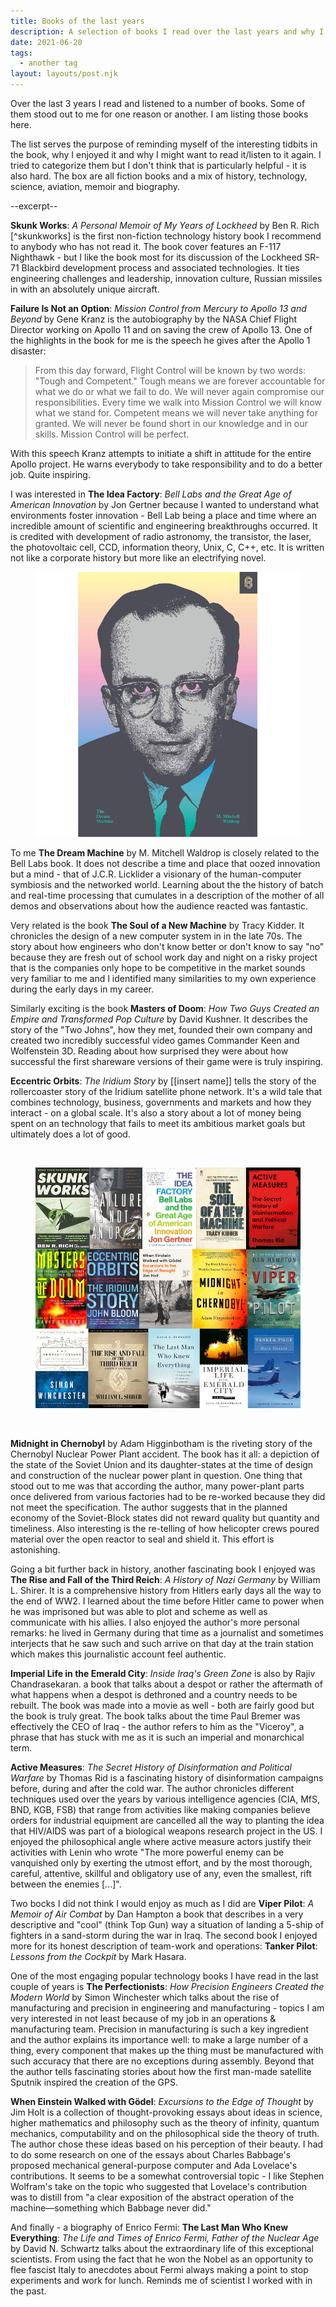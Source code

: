 ```yaml
---
title: Books of the last years
description: A selection of books I read over the last years and why I recommend them
date: 2021-06-20
tags:
  - another tag
layout: layouts/post.njk
---
```


Over the last 3 years I read and listened to a number of books. Some of them stood out
to me for one reason or another. I am listing those books here.

The list serves the purpose of reminding myself of the interesting tidbits in the book,
why I enjoyed it and why I might want to read it/listen to it again. I tried to categorize
them but I don't think that is particularly helpful - it is also hard. The box are all
fiction books and a mix of history, technology, science, aviation, memoir and biography.

--excerpt--


**Skunk Works**: _A Personal Memoir of My Years of Lockheed_ by Ben R. Rich [^skunkworks]
is the first non-fiction technology history book I recommend to anybody who
has not read it. The book cover features an F-117 Nighthawk - but I like the
book most for its discussion of the Lockheed SR-71 Blackbird development
process and associated technologies. It ties engineering challenges and
leadership, innovation culture, Russian missiles in with an absolutely unique
aircraft.



**Failure Is Not an Option**: _Mission Control from Mercury to Apollo 13 and
Beyond_ by Gene Kranz is the autobiography by the NASA Chief Flight Director
working on Apollo 11 and on saving the crew of Apollo 13. One of the highlights
in the book for me is the speech he gives after the Apollo 1 disaster:

<blockquote>From this day forward, Flight Control will be known by two words:
"Tough and Competent." Tough means we are forever accountable for what we
do or what we fail to do. We will never again compromise our responsibilities.
Every time we walk into Mission Control we will know what we stand for.
Competent means we will never take anything for granted. We will never be found
short in our knowledge and in our skills. Mission Control will be perfect.
</blockquote>

With this speech Kranz attempts to initiate a shift in attitude for the entire
Apollo project. He warns everybody to take responsibility and to do a better job.
Quite inspiring.


I was interested in **The Idea Factory**: _Bell Labs and the Great Age of
American Innovation_ by Jon Gertner because I wanted to understand what
environments foster innovation - Bell Lab being a place and time where an
incredible amount of scientific and engineering breakthroughs occurred. It
is credited with development of radio astronomy, the transistor, the laser,
the photovoltaic cell, CCD, information theory, Unix, C, C++, etc. It is
written not like a corporate history but more like an electrifying novel.

<figure>
    <img src="dream_machine.png"
     alt="Cover of the book The Dream Machine by M. Mitchell Waldrop">
</figure>

To me **The Dream Machine** by M. Mitchell Waldrop is closely related to
the Bell Labs book. It does not describe a time and place that oozed
innovation but a mind - that of J.C.R. Licklider a visionary of the
human-computer symbiosis and the networked world. Learning about the
the history of batch and real-time processing that cumulates in a
description of the mother of all demos and observations about how the
audience reacted was fantastic.

Very related is the book **The Soul of a New Machine** by Tracy Kidder.
It chronicles the design of a new computer system in in the late 70s.
The story about how engineers who don't know better or don't know to say
"no" because they are fresh out of school work day and night on a risky
project that is the companies only hope to be competitive in the market
sounds very familiar to me and I identified many similarities to my
own experience during the early days in my career.


Similarly exciting is the book **Masters of Doom**: _How Two Guys Created
an Empire and Transformed Pop Culture_ by David Kushner. It describes
the story of the "Two Johns", how they met, founded their own company
and created two incredibly successful video games Commander Keen and
Wolfenstein 3D. Reading about how surprised they were about how
successful the first shareware versions of their game were is truly
inspiring.


**Eccentric Orbits**: _The Iridium Story_ by [[insert name]] tells the story
of the rollercoaster story of the Iridium satellite phone network. It's a wild
tale that combines technology, business, governments and markets and how they
interact - on a global scale. It's also a story about a lot of money being
spent on an technology that fails to meet its ambitious market goals but
ultimately does a lot of good.

<br/>

<figure>
    <img src="books2.jpg" alt="Books I read from 2018 to 2021 and found memorable">
</figure>


<br/>


**Midnight in Chernobyl** by Adam Higginbotham is the riveting story of the
Chernobyl Nuclear Power Plant accident. The book has it all: a depiction
of the state of the Soviet Union and its daughter-states at the time
of design and construction of the nuclear power plant in question. One thing
that stood out to me was that according the author, many power-plant parts
once delivered from various factories had to be re-worked because they
did not meet the specification. The author suggests that in the planned
economy of the Soviet-Block states did not reward quality but quantity
and timeliness. Also interesting is the re-telling of how helicopter crews
poured material over the open reactor to seal and shield it. This effort
is astonishing.


Going a bit further back in history, another fascinating book I enjoyed was
**The Rise and Fall of the Third Reich**: _A History of Nazi Germany_ by
William L. Shirer. It is a comprehensive history from Hitlers early days
all the way to the end of WW2. I learned about the time before Hitler came
to power when he was imprisoned but was able to plot and scheme as well
as communicate with his allies. I also enjoyed the author's more personal
remarks: he lived in Germany during that time as a journalist and sometimes
interjects that he saw such and such arrive on that day at the train station
which makes this journalistic account feel authentic.


**Imperial Life in the Emerald City**: _Inside Iraq's Green Zone_ is also
by Rajiv Chandrasekaran.  a book that talks about a despot or rather the
aftermath of what happens when a despot is dethroned and a country needs to
be rebuilt. The book was made into a movie as well - both are fairly good
but the book is truly great. The book talks about the time Paul Bremer was
effectively the CEO of Iraq - the author refers to him as the "Viceroy", a
phrase that has stuck with me as it is such an imperial and monarchical
term.

**Active Measures**: _The Secret History of Disinformation and Political
Warfare_ by Thomas Rid is a fascinating history of disinformation campaigns
before, during and after the cold war. The author chronicles different
techniques used over the years by various intelligence agencies (CIA, MfS,
BND, KGB, FSB) that range from activities like making companies believe orders
for industrial equipment are cancelled all the way to planting the idea that
HIV/AIDS was part of a biological weapons research project in the US. I enjoyed
the philosophical angle where active measure actors justify their activities
with Lenin who wrote "The more powerful enemy can be vanquished only by exerting
the utmost effort, and by the most thorough, careful, attentive, skillful and
obligatory use of any, even the smallest, rift between the enemies [...]".


Two bocks I did not think I would enjoy as much as I did are
**Viper Pilot**: _A Memoir of Air Combat_ by Dan Hampton a book that
describes in a very descriptive and "cool" (think Top Gun) way a situation
of landing a 5-ship of fighters in a sand-storm during the war in Iraq.
The second book I enjoyed more for its honest description of team-work and
operations: **Tanker Pilot**: _Lessons from the Cockpit_ by Mark Hasara.


One of the most engaging popular technology books I have read in the last
couple of years is  **The Perfectionists**: _How Precision Engineers Created
the Modern World_ by Simon Winchester which talks about the rise of manufacturing
and precision in engineering and manufacturing - topics I am very interested in
not least because of my job in an operations & manufacturing team. Precision
in manufacturing is such a key ingredient and the author explains its importance
well: to make a large number of a thing, every component that makes up the thing
must be manufactured with such accuracy that there are no exceptions during
assembly. Beyond that the author tells fascinating stories about how the first
man-made satellite Sputnik inspired the creation of the GPS.


**When Einstein Walked with Gödel**: _Excursions to the Edge of Thought_ by Jim Holt
is a collection of thought-provoking essays about ideas in science, higher mathematics
and philosophy such as the theory of infinity, quantum mechanics, computability and
on the philosophical side the theory of truth. The author chose these ideas based
on his perception of their beauty. I had to do some research on one of the essays about
Charles Babbage's proposed mechanical general-purpose computer and Ada Lovelace's
contributions. It seems to be a somewhat controversial topic - I like Stephen Wolfram's
take on the topic who suggested that Lovelace's contribution was to distill from "a
clear exposition of the abstract operation of the machine—something which Babbage
never did."

And finally - a biography of Enrico Fermi: **The Last Man Who Knew Everything**:
_The Life and Times of Enrico Fermi, Father of the Nuclear Age_ by David N. Schwartz talks
about the extraordinary life of this exceptional scientists. From using the fact that
he won the Nobel as an opportunity to flee fascist Italy to anecdotes about Fermi always
making a point to stop experiments and work for lunch. Reminds me of scientist I worked
with in the past.

